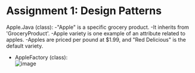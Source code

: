 # Assignment 1: Design Patterns
Apple.Java (class):
-"Apple" is a specific grocery product. 
-It inherits from 'GroceryProduct'. 
-Apple variety is one example of an attribute related to apples. 
-Apples are priced per pound at $1.99, and "Red Delicious" is the default variety.
- AppleFactory (class):     
![image](https://github.com/Muji90/Assignment-1/assets/145510715/13d0981d-e948-421e-85d6-af3be0dca4d4)
